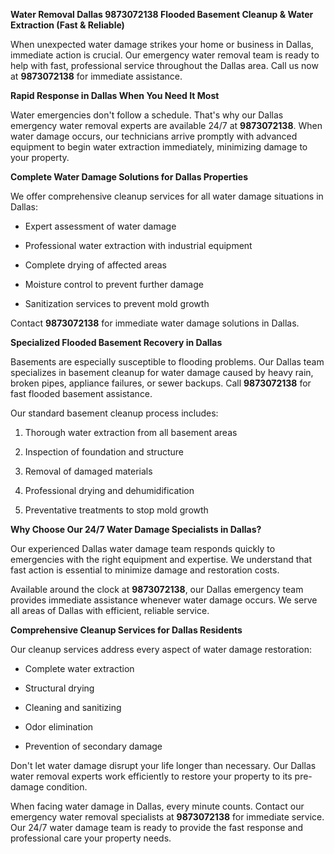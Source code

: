 ﻿**Water Removal Dallas 9873072138 Flooded Basement Cleanup & Water Extraction (Fast & Reliable)**

When unexpected water damage strikes your home or business in Dallas, immediate action is crucial. Our emergency water removal team is ready to help with fast, professional service throughout the Dallas area. Call us now at **9873072138** for immediate assistance.

**Rapid Response in Dallas When You Need It Most**

Water emergencies don't follow a schedule. That's why our Dallas emergency water removal experts are available 24/7 at **9873072138**. When water damage occurs, our technicians arrive promptly with advanced equipment to begin water extraction immediately, minimizing damage to your property.

**Complete Water Damage Solutions for Dallas Properties**

We offer comprehensive cleanup services for all water damage situations in Dallas:

- Expert assessment of water damage
- Professional water extraction with industrial equipment
- Complete drying of affected areas
- Moisture control to prevent further damage
- Sanitization services to prevent mold growth

Contact **9873072138** for immediate water damage solutions in Dallas.

**Specialized Flooded Basement Recovery in Dallas**

Basements are especially susceptible to flooding problems. Our Dallas team specializes in basement cleanup for water damage caused by heavy rain, broken pipes, appliance failures, or sewer backups. Call **9873072138** for fast flooded basement assistance.

Our standard basement cleanup process includes:

1. Thorough water extraction from all basement areas
1. Inspection of foundation and structure
1. Removal of damaged materials
1. Professional drying and dehumidification
1. Preventative treatments to stop mold growth

**Why Choose Our 24/7 Water Damage Specialists in Dallas?**

Our experienced Dallas water damage team responds quickly to emergencies with the right equipment and expertise. We understand that fast action is essential to minimize damage and restoration costs.

Available around the clock at **9873072138**, our Dallas emergency team provides immediate assistance whenever water damage occurs. We serve all areas of Dallas with efficient, reliable service.

**Comprehensive Cleanup Services for Dallas Residents**

Our cleanup services address every aspect of water damage restoration:

- Complete water extraction
- Structural drying
- Cleaning and sanitizing
- Odor elimination
- Prevention of secondary damage

Don't let water damage disrupt your life longer than necessary. Our Dallas water removal experts work efficiently to restore your property to its pre-damage condition.

When facing water damage in Dallas, every minute counts. Contact our emergency water removal specialists at **9873072138** for immediate service. Our 24/7 water damage team is ready to provide the fast response and professional care your property needs.
